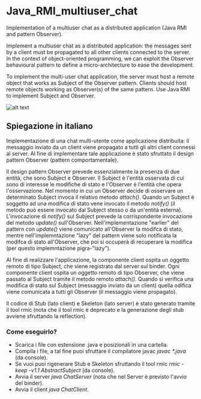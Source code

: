 # Java_RMI_multiuser_chat
Implementation of a multiuser chat as a distributed application (Java RMI and pattern Observer).

Implement a multiuser chat as a distributed application: the messages sent by a client must be propagated to all other clients connected to the server.
In the context of object-oriented programming, we can exploit the Observer behavioural pattern to define a micro-architecture to ease the development.

To implement the multi-user chat application, the server must host a remote object that works as Subject of the Observer pattern. Clients should host remote objects working as Observer(s) of the same pattern. Use Java RMI to implement Subject and Observer.

![alt text](https://github.com/iulianoroberto/Java_RMI_multiuser_chat/blob/main/Images/DPObserver.PNG)

## Spiegazione in italiano
Implementazione di una chat multi-utente come applicazione distribuita: il messaggio inviato da un client viene propagato a tutti gli altri client connessi al server. Al fine di implementare tale applicazione è stato sfruttato il design pattern Observer (pattern comportamentale).

Il design pattern Observer prevede essenzialmente la presenza di due entità, che sono Subject e Observer. Il Subject è l'entità osservata di cui sono di interesse le modifiche di stato e l'Observer è l'entità che opera l'osservazione. Nel momento in cui un Observer decide di osservare un determinato Subject invoca il relativo metodo *attach()*. Quando un Subject è soggetto ad una modifica di stato vene invocato il metodo *notify()* (il metodo può essere invocato dal Subject stesso o da un'entità esterna). L'invocazione di *notify()* sul Subject prevede la corrispondente invocazione del metodo *update()* sull'Observer. Nell'implementazione "earlier" del pattern con *update()* viene comunicato all'Observer la modifca di stato, mentre nell'implemntazione "lazy" del pattern viene solo notificata la modifca di stato all'Observer, che poi si occuperà di recuperare la modifica (per questo implemntazione pigra-"lazy").

Al fine di realizzare l'applicazione, la componente client ospita un oggetto remoto di tipo Subject, che viene registrato dal server sul binder. Ogni componente client ospita un oggetto remoto di tipo Observer, che viene passato al Subject tramite il metodo remoto *attach()*. Quando si verifica una modifica di stato sul Subject (messaggio inviato da un client) quella odifica viene comunicata a tutti gli Observer (il messaggio viene propagato).

Il codice di Stub (lato client) e Skeleton (lato server) è stato generato tramite il tool rmic (nota che il tool rmic è deprecato e la generazione degli stub avviene sfruttando la reflection).

### Come eseguirlo?
- Scarica i file con estensione .java e posizionali in una cartella.
- Compila i file, a tal fine puoi sfruttare il compilatore javac *javac \*.java* (da console).
- Se vuoi puoi rigenerare Stub e Skeleton sfruttando il tool rmic *rmic -keep -v1.1 AbstractSubject* (da console).
- Avvia il server *java ChatServer* (nota che nel Server è previsto l'avvio del binder).
- Avvia il client *java ChatClient*.

